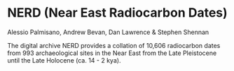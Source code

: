 # NERD (Near East Radiocarbon Dates) 

Alessio Palmisano, Andrew Bevan, Dan Lawrence & Stephen Shennan 

The digital archive NERD provides a collation of 10,606 radiocarbon dates from 993 archaeological sites in the Near East from the Late Pleistocene until the Late Holocene (ca. 14 - 2 kya). 
